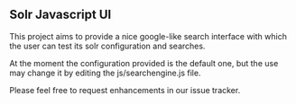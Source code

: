 Solr Javascript UI
------------------

This project aims to provide a nice google-like search interface with which the user can test 
its solr configuration and searches.

At the moment the configuration provided is the default one, but the use may change it by editing
the js/searchengine.js file.

Please feel free to request enhancements in our issue tracker.
